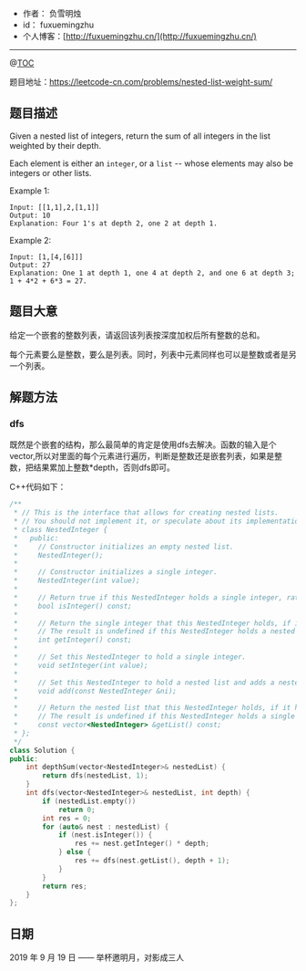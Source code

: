 
- 作者：    负雪明烛
- id：      fuxuemingzhu
- 个人博客：[http://fuxuemingzhu.cn/](http://fuxuemingzhu.cn/)

---
@[TOC](目录)


题目地址：https://leetcode-cn.com/problems/nested-list-weight-sum/

## 题目描述

Given a nested list of integers, return the sum of all integers in the list weighted by their depth.

Each element is either an `integer`, or a `list` -- whose elements may also be integers or other lists.

Example 1:

    Input: [[1,1],2,[1,1]]
    Output: 10 
    Explanation: Four 1's at depth 2, one 2 at depth 1.

Example 2:

    Input: [1,[4,[6]]]
    Output: 27 
    Explanation: One 1 at depth 1, one 4 at depth 2, and one 6 at depth 3; 1 + 4*2 + 6*3 = 27.


## 题目大意

给定一个嵌套的整数列表，请返回该列表按深度加权后所有整数的总和。

每个元素要么是整数，要么是列表。同时，列表中元素同样也可以是整数或者是另一个列表。

## 解题方法

### dfs

既然是个嵌套的结构，那么最简单的肯定是使用dfs去解决。函数的输入是个vector,所以对里面的每个元素进行遍历，判断是整数还是嵌套列表，如果是整数，把结果累加上整数*depth，否则dfs即可。

C++代码如下：

```cpp
/**
 * // This is the interface that allows for creating nested lists.
 * // You should not implement it, or speculate about its implementation
 * class NestedInteger {
 *   public:
 *     // Constructor initializes an empty nested list.
 *     NestedInteger();
 *
 *     // Constructor initializes a single integer.
 *     NestedInteger(int value);
 *
 *     // Return true if this NestedInteger holds a single integer, rather than a nested list.
 *     bool isInteger() const;
 *
 *     // Return the single integer that this NestedInteger holds, if it holds a single integer
 *     // The result is undefined if this NestedInteger holds a nested list
 *     int getInteger() const;
 *
 *     // Set this NestedInteger to hold a single integer.
 *     void setInteger(int value);
 *
 *     // Set this NestedInteger to hold a nested list and adds a nested integer to it.
 *     void add(const NestedInteger &ni);
 *
 *     // Return the nested list that this NestedInteger holds, if it holds a nested list
 *     // The result is undefined if this NestedInteger holds a single integer
 *     const vector<NestedInteger> &getList() const;
 * };
 */
class Solution {
public:
    int depthSum(vector<NestedInteger>& nestedList) {
        return dfs(nestedList, 1);
    }
    int dfs(vector<NestedInteger>& nestedList, int depth) {
        if (nestedList.empty())
            return 0;
        int res = 0;
        for (auto& nest : nestedList) {
            if (nest.isInteger()) {
                res += nest.getInteger() * depth;
            } else {
                res += dfs(nest.getList(), depth + 1);
            }
        }
        return res;
    }
};
```

## 日期

2019 年 9 月 19 日 —— 举杯邀明月，对影成三人


  [1]: https://blog.csdn.net/fuxuemingzhu/article/details/100977773
